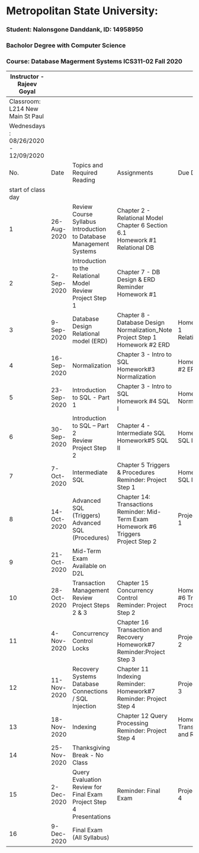 # Metropolitan State University: 
### Student: Nalonsgone Danddank,  ID: 14958950
### Bacholor Degree with Computer Science
### Course: Database Magerment Systems ICS311-02 Fall 2020 

| Instructor - Rajeev Goyal       |             |                                                                           |                                                                                               |                                        |
| ------------------------------------ | ----------- | ------------------------------------------------------------------------- | --------------------------------------------------------------------------------------------- | -------------------------------------- |
| Classroom: L214 New Main St Paul     |             |                                                                           |                                                                                               |                                        |
| Wednesdays : 08/26/2020 - 12/09/2020 |             |                                                                           |                                                                                               |                                        |
| No.                                  | Date        | Topics and Required Reading                                               | Assignments                                                                                   | Due Date by                            |
| start of class day                   |
| 1                                    | 26-Aug-2020 | Review Course Syllabus<br>Introduction to Database Management Systems     | Chapter 2 - Relational Model<br>Chapter 6 Section 6.1<br>Homework #1 Relational DB            |                                        |
| 2                                    | 2-Sep-2020  | Introduction to the Relational Model<br>Review Project Step 1             | Chapter 7 - DB Design & ERD Reminder Homework #1                                              |                                        |
| 3                                    | 9-Sep-2020  | Database Design<br>Relational model (ERD)                                 | Chapter 8 - Database Design<br>Normalization\_Note<br>Project Step 1<br>Homework #2 ERD       | Homework # 1<br>Relational DB          |
| 4                                    | 16-Sep-2020 | Normalization                                                             | Chapter 3 - Intro to SQL<br>Homework#3 Normalization                                          | Homework #2 ERD                        |
| 5                                    | 23-Sep-2020 | Introduction to SQL - Part 1                                              | Chapter 3 - Intro to SQL<br>Homework #4 SQL I                                                 | Homework#3 Normalization               |
| 6                                    | 30-Sep-2020 | Introduction to SQL – Part 2<br>Review Project Step 2                     | Chapter 4 - Intermediate SQL<br>Homework#5 SQL II                                             | Homework#4<br>SQL I                    |
| 7                                    | 7-Oct-2020  | Intermediate SQL                                                          | Chapter 5 Triggers & Procedures<br>Reminder: Project Step 1                                   | Homework#5 SQL II                      |
| 8                                    | 14-Oct-2020 | Advanced SQL (Triggers)<br>Advanced SQL (Procedures)                      | Chapter 14: Transactions<br>Reminder: Mid-Term Exam<br>Homework #6 Triggers<br>Project Step 2 | Project Step 1                         |
| 9                                    | 21-Oct-2020 | Mid-Term Exam<br>Available on D2L                                         |                                                                                               |                                        |
| 10                                   | 28-Oct-2020 | Transaction Management<br>Review Project Steps 2 & 3<br>                  | Chapter 15 Concurrency Control<br>Reminder: Project Step 2                                    | Homework #6 Triggers & Procs           |
| 11                                   | 4-Nov-2020  | Concurrency Control<br>Locks<br>                                          | Chapter 16 Transaction and Recovery<br>Homework#7<br>Reminder:Project Step 3                  | Project Step 2                         |
| 12                                   | 11-Nov-2020 | Recovery Systems<br>Database Connections / SQL Injection                  | Chapter 11 Indexing<br>Reminder: Homework#7<br>Reminder: Project Step 4                       | Project Step 3                         |
| 13                                   | 18-Nov-2020 | Indexing                                                                  | Chapter 12 Query Processing<br>Reminder: Project Step 4                                       | Homework#7<br>Transaction and Recovery |
| 14                                   | 25-Nov-2020 | Thanksgiving Break - No Class                                             |                                                                                               |                                        |
| 15                                   | 2-Dec-2020  | Query Evaluation<br>Review for Final Exam<br>Project Step 4 Presentations | Reminder: Final Exam                                                                          | Project Step 4                         |
| 16                                   | 9-Dec-2020  | Final Exam<br>(All Syllabus)                                              |                                                                                               |                                        |